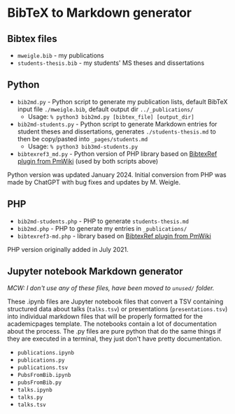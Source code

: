 # BibTeX to Markdown generator

## Bibtex files

* `mweigle.bib` - my publications
* `students-thesis.bib` - my students' MS theses and dissertations

## Python

* `bib2md.py` - Python script to generate my publication lists, default BibTeX input file `./mweigle.bib`, default output dir `../_publications/`
  * Usage: `% python3 bib2md.py [bibtex_file] [output_dir]`
* `bib2md-students.py` - Python script to generate Markdown entries for student theses and dissertations, generates `./students-thesis.md` to then be copy/pasted into  `_pages/students.md`
  * Usage: `% python3 bib3md-students.py`
* `bibtexref3_md.py` - Python version of PHP library based on [BibtexRef plugin from PmWiki](https://www.pmwiki.org/wiki/Cookbook/BibtexRef) (used by both scripts above)

Python version was updated January 2024.  Initial conversion from PHP was made by ChatGPT with bug fixes and updates by M. Weigle.

## PHP

* `bib2md-students.php` - PHP to generate `students-thesis.md`
* `bib2md.php` - PHP to generate my entries in `_publications/`
* `bibtexref3-md.php` - library based on [BibtexRef plugin from PmWiki](https://www.pmwiki.org/wiki/Cookbook/BibtexRef)

PHP version originally added in July 2021.

## Jupyter notebook Markdown generator

*MCW: I don't use any of these files, have been moved to `unused/` folder.*

These .ipynb files are Jupyter notebook files that convert a TSV containing structured data about talks (`talks.tsv`) or presentations (`presentations.tsv`) into individual markdown files that will be properly formatted for the academicpages template. The notebooks contain a lot of documentation about the process. The .py files are pure python that do the same things if they are executed in a terminal, they just don't have pretty documentation.

* `publications.ipynb`
* `publications.py`
* `publications.tsv`
* `PubsFromBib.ipynb`
* `pubsFromBib.py`
* `talks.ipynb`
* `talks.py`
* `talks.tsv`
